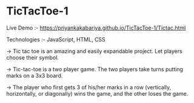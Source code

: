 # TicTacToe-1

Live Demo :-
https://priyankakabariya.github.io/TicTacToe-1/Tictac.html

Technologies :- JavaScript, HTML, CSS

-> Tic tac toe is an amazing and easily expandable project. Let players choose their symbol.

-> Tic-tac-toe is a two player game. The two players take turns putting marks on a 3x3 board.

-> The player who first gets 3 of his/her marks in a row (vertically, horizontally, or diagonally) wins the game, and the other loses the game.
